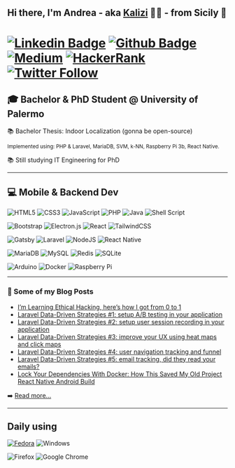 ## Hi there, I'm Andrea - aka [Kalizi](https://kalizi.dev) 👋🏻 - from Sicily 🌊


# [![Linkedin Badge](https://img.shields.io/badge/-LinkedIn-0077B5?style=flat&logo=Linkedin&logoColor=white&link=https://www.linkedin.com/in/kalizi-dev/)](https://www.linkedin.com/in/kalizi-dev/) [![Github Badge](https://img.shields.io/badge/-Github-242A2D?style=flat&logo=Github&logoColor=white&link=https://github.com/kalizi)](https://github.com/kalizi) [![Medium](https://img.shields.io/badge/-medium-242A2D?style=flat&logo=medium&logoColor=white&link=https://kalizi.medium.com)](https://kalizi.medium.com) [![HackerRank](https://img.shields.io/badge/-Hackerrank-2EC866?style=flat&logo=HackerRank&logoColor=white)](https://www.hackerrank.com/kalizi) [![Twitter Follow](https://img.shields.io/twitter/follow/kalizi_dev?color=1DA1F2&logo=twitter&style=flat)](https://twitter.com/intent/follow?original_referer=https%3A%2F%2Fgithub.com%2Fkalizi&screen_name=kalizi_dev) 

## 🎓 Bachelor & PhD Student @ University of Palermo  

📚 Bachelor Thesis: Indoor Localization (gonna be open-source) 

<small>Implemented using: PHP & Laravel, MariaDB, SVM, k-NN, Raspberry Pi 3b, React Native.</small>

📚 Still studying IT Engineering for PhD

---

## 💻 Mobile & Backend Dev

![HTML5](https://img.shields.io/badge/html5-%23E34F26.svg?style=for-the-badge&logo=html5&logoColor=white) ![CSS3](https://img.shields.io/badge/css3-%231572B6.svg?style=for-the-badge&logo=css3&logoColor=white) ![JavaScript](https://img.shields.io/badge/javascript-%23323330.svg?style=for-the-badge&logo=javascript&logoColor=%23F7DF1E) ![PHP](https://img.shields.io/badge/php-%23777BB4.svg?style=for-the-badge&logo=php&logoColor=white) ![Java](https://img.shields.io/badge/java-%23ED8B00.svg?style=for-the-badge&logo=java&logoColor=white) ![Shell Script](https://img.shields.io/badge/shell_script-%23121011.svg?style=for-the-badge&logo=gnu-bash&logoColor=white)

![Bootstrap](https://img.shields.io/badge/bootstrap-%23563D7C.svg?style=for-the-badge&logo=bootstrap&logoColor=white) ![Electron.js](https://img.shields.io/badge/Electron-191970?style=for-the-badge&logo=Electron&logoColor=white) ![React](https://img.shields.io/badge/react-%2320232a.svg?style=for-the-badge&logo=react&logoColor=%2361DAFB) ![TailwindCSS](https://img.shields.io/badge/tailwindcss-%2338B2AC.svg?style=for-the-badge&logo=tailwind-css&logoColor=white)

![Gatsby](https://img.shields.io/badge/Gatsby-%23663399.svg?style=for-the-badge&logo=gatsby&logoColor=white) ![Laravel](https://img.shields.io/badge/laravel-%23FF2D20.svg?style=for-the-badge&logo=laravel&logoColor=white) ![NodeJS](https://img.shields.io/badge/node.js-6DA55F?style=for-the-badge&logo=node.js&logoColor=white) ![React Native](https://img.shields.io/badge/react_native-%2320232a.svg?style=for-the-badge&logo=react&logoColor=%2361DAFB)

![MariaDB](https://img.shields.io/badge/MariaDB-003545?style=for-the-badge&logo=mariadb&logoColor=white) ![MySQL](https://img.shields.io/badge/mysql-%2300f.svg?style=for-the-badge&logo=mysql&logoColor=white) ![Redis](https://img.shields.io/badge/redis-%23DD0031.svg?style=for-the-badge&logo=redis&logoColor=white) ![SQLite](https://img.shields.io/badge/sqlite-%2307405e.svg?style=for-the-badge&logo=sqlite&logoColor=white)

![Arduino](https://img.shields.io/badge/-Arduino-00979D?style=for-the-badge&logo=Arduino&logoColor=white) ![Docker](https://img.shields.io/badge/docker-%230db7ed.svg?style=for-the-badge&logo=docker&logoColor=white) ![Raspberry Pi](https://img.shields.io/badge/-RaspberryPi-C51A4A?style=for-the-badge&logo=Raspberry-Pi)

---

### 📕 Some of my Blog Posts

<!-- BLOG-POST-LIST:START -->
- [I’m Learning Ethical Hacking, here’s how I got from 0 to 1](https://medium.com/geekculture/im-learning-ethical-hacking-here-s-how-i-got-from-0-to-1-9c594ebc75d4)
- [Laravel Data-Driven Strategies #1: setup A/B testing in your application](https://blog.devgenius.io/laravel-data-driven-strategies-1-setup-a-b-testing-in-your-application-83eebf3a9499)
- [Laravel Data-Driven Strategies #2: setup user session recording in your application](https://blog.devgenius.io/laravel-data-driven-strategies-1-setup-a-b-testing-in-your-application-83eebf3a9499)
- [Laravel Data-Driven Strategies #3: improve your UX using heat maps and click maps](https://blog.devgenius.io/laravel-data-driven-strategies-3-improve-your-ux-using-heat-maps-and-click-maps-b5f2d7370959)
- [Laravel Data-Driven Strategies #4: user navigation tracking and funnel](https://blog.devgenius.io/laravel-data-driven-strategies-4-user-navigation-tracking-and-funnel-16fe4c0760b7)
- [Laravel Data-Driven Strategies #5: email tracking, did they read your emails?](https://blog.devgenius.io/laravel-data-driven-strategies-5-email-tracking-did-they-read-your-emails-da86da049ec6)
- [Lock Your Dependencies With Docker: How This Saved My Old Project React Native Android Build](https://medium.com/geekculture/how-docker-saved-my-old-project-react-native-android-build-1edf3fe02f4b)
<!-- BLOG-POST-LIST:END -->

➡️ [Read more...](https://kalizi.medium.com)

---

## Daily using

[![Fedora](https://img.shields.io/badge/Fedora-294172?style=for-the-badge&logo=fedora&logoColor=white)](https://getfedora.org/it/) ![Windows](https://img.shields.io/badge/Windows-0078D6?style=for-the-badge&logo=windows&logoColor=white)

![Firefox](https://img.shields.io/badge/Firefox-FF7139?style=for-the-badge&logo=Firefox-Browser&logoColor=white) ![Google Chrome](https://img.shields.io/badge/Google%20Chrome-4285F4?style=for-the-badge&logo=GoogleChrome&logoColor=white)

